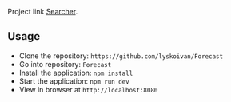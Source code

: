 Project link [Searcher](https://lyskoivan.github.io/).

## Usage

- Clone the repository: `https://github.com/lyskoivan/Forecast`
- Go into repository: `Forecast`
- Install the application: `npm install`
- Start the application: `npm run dev`
- View in browser at `http://localhost:8080`
